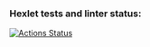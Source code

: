 ### Hexlet tests and linter status:
[![Actions Status](https://github.com/Zickerman/php-project-48/actions/workflows/hexlet-check.yml/badge.svg)](https://github.com/Zickerman/php-project-48/actions)